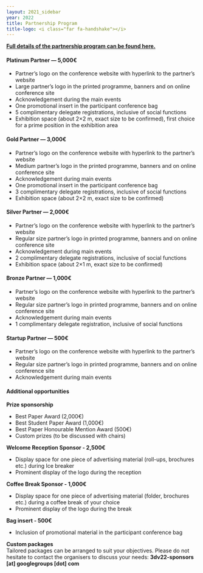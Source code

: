 ```yaml
---
layout: 2021_sidebar
year: 2022
title: Partnership Program
title-logo: <i class="far fa-handshake"></i> 
---
```


<a href="{{site.url}}/files/2022/Partnership3DV2022.pdf" target="_blank">**Full details of the partnership program can be found here.**</a> 

#### Platinum Partner — 5,000€
- Partner’s logo on the conference website with hyperlink to the partner’s website
- Large partner’s logo in the printed programme, banners and on online conference site
- Acknowledgement during the main events
- One promotional insert in the participant conference bag
- 5 complimentary delegate registrations, inclusive of social functions
- Exhibition space (about 2×2 m, exact size to be confirmed), first choice for a prime position in the exhibition area

#### Gold Partner — 3,000€

- Partner’s logo on the conference website with hyperlink to the partner’s website
- Medium partner’s logo in the printed programme, banners and on online conference site
- Acknowledgement during main events
- One promotional insert in the participant conference bag
- 3 complimentary delegate registrations, inclusive of social functions
- Exhibition space (about 2×2 m, exact size to be confirmed)

#### Silver Partner — 2,000€
- Partner’s logo on the conference website with hyperlink to the partner’s website
- Regular size partner’s logo in printed programme, banners and on online conference site
- Acknowledgement during main events
- 2 complimentary delegate registrations, inclusive of social functions
- Exhibition space (about 2×1 m, exact size to be confirmed)

#### Bronze Partner — 1,000€
- Partner’s logo on the conference website with hyperlink to the partner’s website
- Regular size partner’s logo in printed programme, banners and on online conference site
- Acknowledgement during main events
- 1 complimentary delegate registration, inclusive of social functions

#### Startup Partner — 500€
- Partner’s logo on the conference website with hyperlink to the partner’s website
- Regular size partner’s logo in printed programme, banners and on online conference site
- Acknowledgement during main events

#### Additional opportunities
**Prize sponsorship**
- Best Paper Award (2,000€)
- Best Student Paper Award (1,000€)
- Best Paper Honourable Mention Award (500€)
- Custom prizes (to be discussed with chairs)

**Welcome Reception Sponsor - 2,500€**
- Display space for one piece of advertising material (roll-ups, brochures etc.) during Ice breaker
- Prominent display of the logo during the reception

**Coffee Break Sponsor - 1,000€**
- Display space for one piece of advertising material (folder, brochures etc.) during a coffee break of your choice
- Prominent display of the logo during the break

**Bag insert - 500€**
- Inclusion of promotional material in the participant conference bag

**Custom packages** <br>
Tailored packages can be arranged to suit your objectives.
Please do not hesitate to contact the organisers to discuss your needs: **3dv22-sponsors [at] googlegroups [dot] com**
